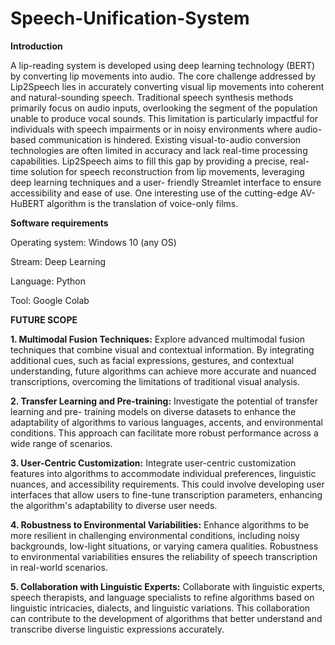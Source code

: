 # Speech-Unification-System

**Introduction**

A lip-reading system is developed using deep learning technology (BERT) by converting lip movements into audio. The core challenge addressed by Lip2Speech lies in accurately converting visual lip movements into coherent and natural-sounding speech. Traditional speech synthesis methods primarily focus on audio inputs, overlooking the segment of the population unable to produce vocal sounds. This limitation is particularly impactful for individuals with speech impairments or in noisy environments where audio-based communication is hindered. Existing visual-to-audio conversion technologies are often limited in accuracy and lack real-time processing capabilities. Lip2Speech aims to fill this gap by providing a precise, real-time solution for speech reconstruction from lip movements, leveraging deep learning techniques and a user- friendly Streamlet interface to ensure accessibility and ease of use. One interesting use of the cutting-edge AV-HuBERT algorithm is the translation of voice-only films.

**Software requirements**

Operating system: Windows 10 (any OS)

Stream: Deep Learning

Language: Python

Tool: Google Colab

**FUTURE SCOPE**

**1.	Multimodal Fusion Techniques:** Explore advanced multimodal fusion techniques that combine visual and contextual information. By integrating additional cues, such as facial expressions, gestures, and contextual understanding, future algorithms can achieve more accurate and nuanced transcriptions, overcoming the limitations of traditional visual analysis.

**2.	Transfer Learning and Pre-training:** Investigate the potential of transfer learning and pre- training models on diverse datasets to enhance the adaptability of algorithms to various languages, accents, and environmental conditions. This approach can facilitate more robust performance across a wide range of scenarios.

**3.	User-Centric Customization:** Integrate user-centric customization features into algorithms to accommodate individual preferences, linguistic nuances, and accessibility requirements. This could involve developing user interfaces that allow users to fine-tune transcription parameters, enhancing the algorithm's adaptability to diverse user needs.

**4.	Robustness to Environmental Variabilities:** Enhance algorithms to be more resilient in challenging environmental conditions, including noisy backgrounds, low-light situations, or varying camera qualities. Robustness to environmental variabilities ensures the reliability of speech transcription in real-world scenarios.

**5.	Collaboration with Linguistic Experts:** Collaborate with linguistic experts, speech therapists, and language specialists to refine algorithms based on linguistic intricacies, dialects, and linguistic variations. This collaboration can contribute to the development of algorithms that better understand and transcribe diverse linguistic expressions accurately.

